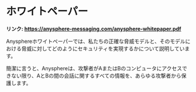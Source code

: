 # ホワイトペーパー

**リンク: https://anysphere-messaging.com/anysphere-whitepaper.pdf**

Anysphereホワイトペーパーでは、私たちの正確な脅威モデルと、そのモデルにおける脅威に対してどのようにセキュリティを実現するかについて説明しています。

簡潔に言うと、Anysphereは、攻撃者がAまたはBのコンピュータにアクセスできない限り、AとBの間の会話に関するすべての情報を、あらゆる攻撃者から保護します。
